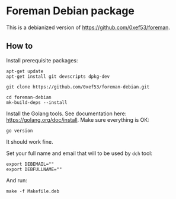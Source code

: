 # Foreman Debian package

This is a debianized version of https://github.com/0xef53/foreman.

## How to

Install prerequisite packages:

```shell
apt-get update
apt-get install git devscripts dpkg-dev

git clone https://github.com/0xef53/foreman-debian.git

cd foreman-debian
mk-build-deps --install
```
Install the Golang tools. See documentation here: https://golang.org/doc/install. Make sure everything is OK:

```shell
go version
```
It should work fine.

Set your full name and email that will to be used by `dch` tool:

```shell
export DEBEMAIL=""
export DEBFULLNAME=""
```

And run:

```shell
make -f Makefile.deb
```
